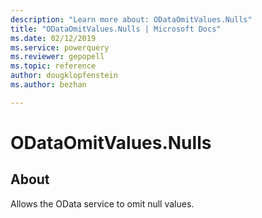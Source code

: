 ```yaml
---
description: "Learn more about: ODataOmitValues.Nulls"
title: "ODataOmitValues.Nulls | Microsoft Docs"
ms.date: 02/12/2019
ms.service: powerquery
ms.reviewer: gepopell
ms.topic: reference
author: dougklopfenstein
ms.author: bezhan

---
```

# ODataOmitValues.Nulls
  
## About  

Allows the OData service to omit null values.

